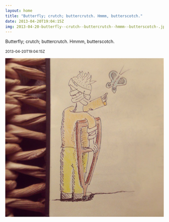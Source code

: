```yaml
---
layout: home
title: "Butterfly; crutch; buttercrutch. Hmmm, butterscotch."
date: 2013-04-20T19:04:15Z
img: 2013-04-20-butterfly--crutch--buttercrutch--hmmm--butterscotch-.jpg
---
```


Butterfly; crutch; buttercrutch. Hmmm, butterscotch.

<small>2013-04-20T19:04:15Z</small>

![Butterfly; crutch; buttercrutch. Hmmm, butterscotch.](2013-04-20-butterfly--crutch--buttercrutch--hmmm--butterscotch-.jpg)
